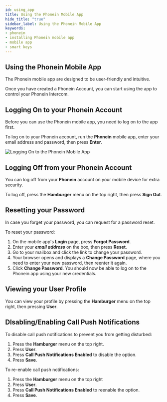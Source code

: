 ```yaml
---
id: using_app
title: Using the Phonein Mobile App
hide_title: "true"
sidebar_label: Using the Phonein Mobile App
keywords: 
- phonein
- installing Phonein mobile app
- mobile app
- smart keys
---
```


## Using the Phonein Mobile App

The Phonein mobile app are designed to be user-friendly and intuitive.

<!-- Here, you can include the information about accepting the permissions requests for the microphone, which is necessary as it is needed for to be able to speak to the guests, and the user's location, which we need to auto fill the wifi SSID and make wifi configuration a bit easier, but is not necessary. -->

<!-- when creating an account, first go to "create account", enter a username / password, conf password, then check your email, click confirm, come back and then you're in. -->
Once you have created a Phonein Account, you can start using the app to control your Phonein Intercom.

## Logging On to your Phonein Account

Before you can use the Phonein mobile app, you need to log on to the app first.

To log on to your Phonein account, run the **Phonein** mobile app, enter your email address and password, then press **Enter**.

![Logging On to the Phonein Mobile App](/img/login_page.jpg)

## Logging Off from your Phonein Account

You can log off from your **Phonein** account on your mobile device for extra security.

To log off, press the **Hamburger** menu on the top right, then press **Sign Out**.

## Resetting your Password

In case you forget your password, you can request for a password reset.

To reset your password:

1. On the mobile app's **Login** page, press **Forgot Password**.
1. Enter your ***email address*** on the box, then press **Reset**.
1. Go to your mailbox and click the link to change your password.
1. Your browser opens and displays a **Change Password** page, where you need to enter your new password, then reenter it again.
1. Click **Change Password**. You should now be able to log on to the Phonein app using your new credentials.

## Viewing your User Profile

You can view your profile by pressing the **Hamburger** menu on the top right, then pressing **User**.

## DIsabling/Enabling Call Push Notifications

To disable call push notifications to prevent you from getting disturbed: 

1. Press the **Hamburger** menu on the top right.
1. Press **User**.
1. Press **Call Push Notifications Enabled** to disable the option.
1. Press **Save**.

To re-enable call push notifications:

1. Press the **Hamburger** menu on the top right
1. Press **User**.
1. Press **Call Push Notifications Enabled** to reenable the option.
1. Press **Save**.
